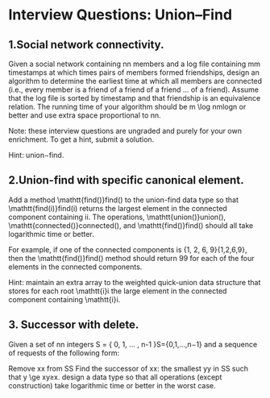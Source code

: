 
# Interview Questions: Union–Find

## 1.Social network connectivity. 
Given a social network containing nn members and a log file containing mm timestamps at which times pairs of members formed friendships, design an algorithm to determine the earliest time at which all members are connected (i.e., every member is a friend of a friend of a friend ... of a friend). Assume that the log file is sorted by timestamp and that friendship is an equivalence relation. The running time of your algorithm should be m \log nmlogn or better and use extra space proportional to nn.

Note: these interview questions are ungraded and purely for your own enrichment. To get a hint, submit a solution.
 
Hint: union−find.

## 2.Union-find with specific canonical element. 
Add a method \mathtt{find()}find() to the union-find data type so that \mathtt{find(i)}find(i) returns the largest element in the connected component containing ii. The operations, \mathtt{union()}union(), \mathtt{connected()}connected(), and \mathtt{find()}find() should all take logarithmic time or better.

For example, if one of the connected components is \{1, 2, 6, 9\}{1,2,6,9}, then the \mathtt{find()}find() method should return 99 for each of the four elements in the connected components.

Hint: maintain an extra array to the weighted quick-union data structure that stores for each root \mathtt{i}i the large element in the connected component containing \mathtt{i}i.

## 3. Successor with delete. 
Given a set of nn integers S = \{ 0, 1, ... , n-1 \}S={0,1,...,n−1} and a sequence of requests of the following form:

Remove xx from SS
Find the successor of xx: the smallest yy in SS such that y \ge xy≥x.
design a data type so that all operations (except construction) take logarithmic time or better in the worst case.
